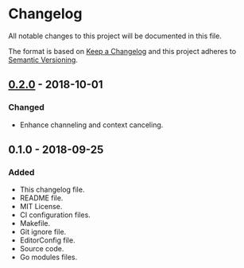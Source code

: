 # Changelog
All notable changes to this project will be documented in this file.

The format is based on [Keep a Changelog](http://keepachangelog.com/en/1.0.0/)
and this project adheres to [Semantic Versioning](http://semver.org/spec/v2.0.0.html).

## [0.2.0] - 2018-10-01
### Changed
- Enhance channeling and context canceling.

## 0.1.0 - 2018-09-25
### Added
- This changelog file.
- README file.
- MIT License.
- CI configuration files.
- Makefile.
- Git ignore file.
- EditorConfig file.
- Source code.
- Go modules files.

[0.2.0]: https://github.com/gbrlsnchs/filecache/compare/v0.1.0...v0.2.0
